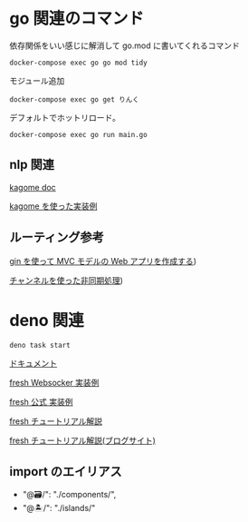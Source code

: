 # go 関連のコマンド

依存関係をいい感じに解消して go.mod に書いてくれるコマンド

```
docker-compose exec go go mod tidy
```

モジュール追加

```
docker-compose exec go get りんく
```

デフォルトでホットリロード。

```
docker-compose exec go run main.go
```

## nlp 関連

[kagome doc](https://zenn.dev/ikawaha/books/kagome-v2-japanese-tokenizer/viewer/tokenization)

[kagome を使った実装例](https://qiita.com/akisame338/items/60aa572e48de0881153f)

## ルーティング参考

[gin を使って MVC モデルの Web アプリを作成する](https://zenn.dev/ajapa/articles/65b9934db18396))

[チャンネルを使った非同期処理](https://qiita.com/TsuyoshiUshio@github/items/6c04b7617db0062d3dee#11-channel-%E3%82%92%E4%BD%9C%E6%88%90%E3%81%99%E3%82%8B))

# deno 関連

```
deno task start
```

[ドキュメント](https://fresh.deno.dev/docs/introduction)

[fresh Websocker 実装例](https://zenn.dev/kuboon/articles/claphouse-deno-deploy)

[fresh 公式 実装例](https://github.com/denoland/dotland)

[fresh チュートリアル解説](https://zenn.dev/k41531/articles/69c9342f7022dd#%E3%83%8F%E3%83%B3%E3%83%89%E3%83%A9%E3%83%BC%E3%81%AE%E4%BD%9C%E6%88%90)

[fresh チュートリアル解説(ブログサイト)](https://zenn.dev/azukiazusa/articles/fresh-tutorial)

## import のエイリアス

- "@🗃/": "./components/",
- "@🏝/": "./islands/"
